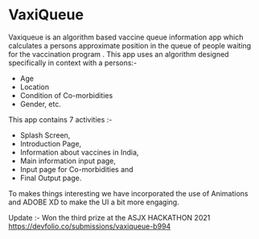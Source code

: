 # VaxiQueue

Vaxiqueue is an algorithm based vaccine queue information app which calculates a persons approximate position in the queue of people waiting for the vaccination program . This app uses an algorithm designed specifically in context with a persons:-  
* Age  
* Location  
* Condition of Co-morbidities  
* Gender, etc.  
  
This app contains 7 activities :-  
* Splash Screen,  
* Introduction Page,  
* Information about vaccines in India,  
* Main information input page,  
* Input page for Co-morbidities and  
* Final Output page.  
      
To makes things interesting we have incorporated the use of Animations and ADOBE XD to make the UI a bit more engaging.  
  
  
Update :- Won the third prize at the ASJX HACKATHON 2021  
https://devfolio.co/submissions/vaxiqueue-b994  
